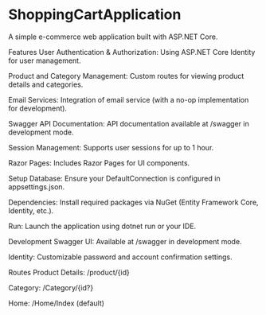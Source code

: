 # ShoppingCartApplication

A simple e-commerce web application built with ASP.NET Core.

Features
User Authentication & Authorization: Using ASP.NET Core Identity for user management.

Product and Category Management: Custom routes for viewing product details and categories.

Email Services: Integration of email service (with a no-op implementation for development).

Swagger API Documentation: API documentation available at /swagger in development mode.

Session Management: Supports user sessions for up to 1 hour.

Razor Pages: Includes Razor Pages for UI components.

Setup
Database:
Ensure your DefaultConnection is configured in appsettings.json.

Dependencies:
Install required packages via NuGet (Entity Framework Core, Identity, etc.).

Run:
Launch the application using dotnet run or your IDE.

Development
Swagger UI: Available at /swagger in development mode.

Identity: Customizable password and account confirmation settings.

Routes
Product Details: /product/{id}

Category: /Category/{id?}

Home: /Home/Index (default)
